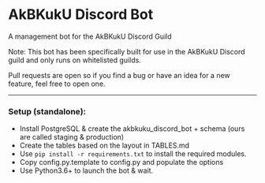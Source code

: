 # AkBKukU Discord Bot

A management bot for the AkBKukU Discord Guild

Note: This bot has been specifically built for use in the AkBKukU Discord guild and only runs on whitelisted guilds.

Pull requests are open so if you find a bug or have an idea for a new feature, feel free to open one.

---- 

### Setup (standalone):

- Install PostgreSQL & create the akbkuku_discord_bot + schema (ours are called staging & production)
- Create the tables based on the layout in TABLES.md
- Use `pip install -r requirements.txt` to install the required modules.
- Copy config.py.template to config.py and populate the options
- Use Python3.6+ to launch the bot & wait.
